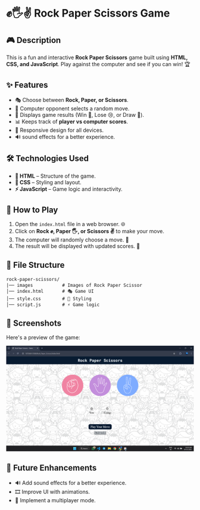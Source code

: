 # ✊🖐✌ Rock Paper Scissors Game

## 🎮 Description
This is a fun and interactive **Rock Paper Scissors** game built using **HTML, CSS, and JavaScript**. Play against the computer and see if you can win! 🏆

## ✨ Features
- 🎭 Choose between **Rock, Paper, or Scissors**.
- 🤖 Computer opponent selects a random move.
- 🏅 Displays game results (Win 🥳, Lose 😢, or Draw 🤝).
- 📊 Keeps track of **player vs computer scores**.
- 📱 Responsive design for all devices.
- 🔊 sound effects for a better experience.

## 🛠 Technologies Used
- **📝 HTML** – Structure of the game.
- **🎨 CSS** – Styling and layout.
- **⚡ JavaScript** – Game logic and interactivity.

## 🎯 How to Play
1. Open the `index.html` file in a web browser. 🌐
2. Click on **Rock ✊, Paper 🖐, or Scissors ✌** to make your move.
3. The computer will randomly choose a move. 🤖
4. The result will be displayed with updated scores. 🏅

## 📁 File Structure
```
rock-paper-scissors/
|── images           # Images of Rock Paper Scissor
│── index.html       # 🎭 Game UI
│── style.css        # 🎨 Styling
│── script.js        # ⚡ Game logic
```

## 📸 Screenshots
Here's a preview of the game:

![Game Screenshot](Screenshot.png)

## 🚀 Future Enhancements
- 🔊 Add sound effects for a better experience.
- 🎞 Improve UI with animations.
- 👥 Implement a multiplayer mode.
